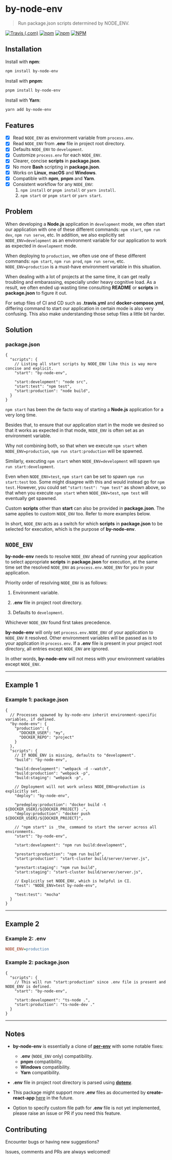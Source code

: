 # by-node-env

> Run package.json scripts determined by NODE_ENV.

[![Travis (.com)](https://img.shields.io/travis/com/shian15810/by-node-env.svg)](https://travis-ci.com/shian15810/by-node-env)
[![npm](https://img.shields.io/npm/v/by-node-env.svg)](https://www.npmjs.com/package/by-node-env)
[![npm](https://img.shields.io/npm/dw/by-node-env.svg)](https://npm-stat.com/charts.html?package=by-node-env)
[![NPM](https://img.shields.io/npm/l/by-node-env.svg)](https://choosealicense.com/licenses/mit/)

## Installation

Install with **npm**:

```sh
npm install by-node-env
```

Install with **pnpm**:

```sh
pnpm install by-node-env
```

Install with **Yarn**:

```sh
yarn add by-node-env
```

## Features

- [x] Read `NODE_ENV` as environment variable from `process.env`.
- [x] Read `NODE_ENV` from **.env** file in project root directory.
- [x] Defaults `NODE_ENV` to `development`.
- [x] Customize `process.env` for each `NODE_ENV`.
- [x] Clearer, concise **scripts** in **package.json**.
- [x] No more **Bash** scripting in **package.json**.
- [x] Works on **Linux**, **macOS** and **Windows**.
- [x] Compatible with **npm**, **pnpm** and **Yarn**.
- [x] Consistent workflow for any `NODE_ENV`:
  1. `npm install` or `pnpm install` or `yarn install`.
  2. `npm start` or `pnpm start` or `yarn start`.

## Problem

When developing a **Node.js** application in `development` mode, we often start our application with one of these different commands: `npm start`, `npm run dev`, `npm run serve`, etc. In addition, we also explicitly set `NODE_ENV=development` as an environment variable for our application to work as expected in `development` mode.

When deploying to `production`, we often use one of these different commands: `npm start`, `npm run prod`, `npm run serve`, etc. `NODE_ENV=production` is a must-have environment variable in this situation.

When dealing with a lot of projects at the same time, it can get really troubling and embarassing, especially under heavy cognitive load. As a result, we often ended up wasting time consulting **README** or **scripts** in **package.json** to figure it out.

For setup files of CI and CD such as **.travis.yml** and **docker-compose.yml**, differing command to start our application in certain mode is also very confusing. This also make understanding those setup files a little bit harder.

## Solution

### **package.json**

```jsonc
{
  "scripts": {
    // Listing all start scripts by NODE_ENV like this is way more concise and explicit.
    "start": "by-node-env",

    "start:development": "node src",
    "start:test": "npm test",
    "start:production": "node build",
  }
}
```

`npm start` has been the de facto way of starting a **Node.js** application for a very long time.

Besides that, to ensure that our application start in the mode we desired so that it works as expected in that mode, `NODE_ENV` is often set as an environment variable.

Why not combining both, so that when we execute `npm start` when `NODE_ENV=production`, `npm run start:production` will be spawned.

Similarly, executing `npm start` when `NODE_ENV=development` will spawn `npm run start:development`.

Even when `NODE_ENV=test`, `npm start` can be set to spawn `npm run start:test` too. Some might disagree with this and would instead go for `npm test`. However, you could set `"start:test": "npm test"` as shown above, so that when you execute `npm start` when `NODE_ENV=test`, `npm test` will eventually get spawned.

Custom **scripts** other than **start** can also be provided in **package.json**. The same applies to custom `NODE_ENV` too. Refer to more examples below.

In short, `NODE_ENV` acts as a switch for which **scripts** in **package.json** to be selected for execution, which is the purpose of **by-node-env**.

## `NODE_ENV`

**by-node-env** needs to resolve `NODE_ENV` ahead of running your application to select appropriate **scripts** in **package.json** for execution, at the same time set the resolved `NODE_ENV` as `process.env.NODE_ENV` for you in your application.

Priority order of resolving `NODE_ENV` is as follows:

1. Environment variable.

2. **.env** file in project root directory.

3. Defaults to `development`.

Whichever `NODE_ENV` found first takes precedence.

**by-node-env** will only set `process.env.NODE_ENV` of your application to `NODE_ENV` it resolved. Other environment variables will be passed as is to your application in `process.env`. If a **.env** file is present in your project root directory, all entries except `NODE_ENV` are ignored.

In other words, **by-node-env** will not mess with your environment variables except `NODE_ENV`.

---

## Example 1

### Example 1: **package.json**

```jsonc
{
  // Processes spawned by by-node-env inherit environment-specific variables, if defined.
  "by-node-env": {
    "production": {
      "DOCKER_USER": "my",
      "DOCKER_REPO": "project"
    }
  },
  "scripts": {
    // If NODE_ENV is missing, defaults to "development".
    "build": "by-node-env",

    "build:development": "webpack -d --watch",
    "build:production": "webpack -p",
    "build:staging": "webpack -p",

    // Deployment will not work unless NODE_ENV=production is explicitly set.
    "deploy": "by-node-env",

    "predeploy:production": "docker build -t ${DOCKER_USER}/${DOCKER_PROJECT} .",
    "deploy:production": "docker push ${DOCKER_USER}/${DOCKER_PROJECT}",

    // "npm start" is _the_ command to start the server across all environments.
    "start": "by-node-env",

    "start:development": "npm run build:development",

    "prestart:production": "npm run build",
    "start:production": "start-cluster build/server/server.js",

    "prestart:staging": "npm run build",
    "start:staging": "start-cluster build/server/server.js",

    // Explicitly set NODE_ENV, which is helpful in CI.
    "test": "NODE_ENV=test by-node-env",

    "test:test": "mocha"
  }
}
```

---

## Example 2

### Example 2: **.env**

```ini
NODE_ENV=production
```

### Example 2: **package.json**

```jsonc
{
  "scripts": {
    // This will run "start:production" since .env file is present and NODE_ENV is defined.
    "start": "by-node-env",

    "start:development": "ts-node .",
    "start:production": "ts-node-dev ."
  }
}
```

---

## Notes

- **by-node-env** is essentially a clone of [**per-env**](https://www.npmjs.com/package/per-env) with some notable fixes:

  - **.env** (`NODE_ENV` only) compatibility.
  - **pnpm** compatibility.
  - **Windows** compatibility.
  - **Yarn** compatibility.

- **.env** file in project root directory is parsed using [**dotenv**](https://www.npmjs.com/package/dotenv).

- This package might support more **.env** files as documented by **create-react-app** [here](https://facebook.github.io/create-react-app/docs/adding-custom-environment-variables#what-other-env-files-can-be-used) in the future.

- Option to specify custom file path for **.env** file is not yet implemented, please raise an issue or PR if you need this feature.

## Contributing

Encounter bugs or having new suggestions?

Issues, comments and PRs are always welcomed!
